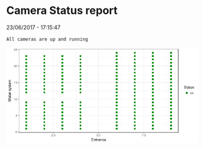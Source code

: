 Camera Status report
================
23/06/2017 - 17:15:47

    All cameras are up and running

![](camreport_files/figure-markdown_github/unnamed-chunk-2-1.png)

